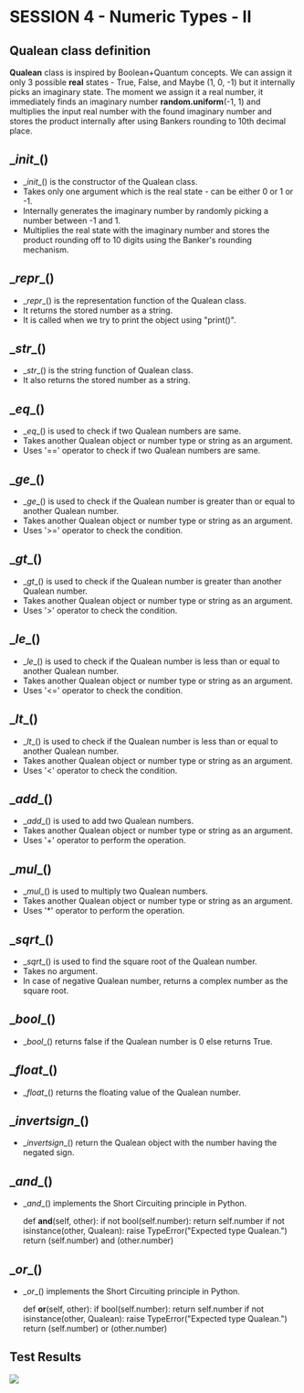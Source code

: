 # SESSION 4 - Numeric Types - II

## Qualean class definition

**Qualean** class is inspired by Boolean+Quantum concepts. We can assign it only 3 possible **real** states - True, False, and Maybe (1, 0, -1) but it internally picks an imaginary state. The moment we assign it a real number, it immediately finds an imaginary number **random.uniform**(-1, 1) and multiplies the input real number with the found imaginary number and stores the product internally after using Bankers rounding to 10th decimal place.



## \__init__()

- \__init__() is the constructor of the Qualean class.
- Takes only one argument which is the real state - can be either 0 or 1 or -1.
- Internally generates the imaginary number by randomly picking a number between -1 and 1.
- Multiplies the real state with the imaginary number and stores the product rounding off to 10 digits using the Banker's rounding mechanism.



## \__repr__()

- \__repr__() is the representation function of the Qualean class.
- It returns the stored number as a string.
- It is called when we try to print the object using "print()".



## \__str__()

- \__str__() is the string function of Qualean class.
- It also returns the stored number as a string.



## \__eq__()

- \__eq__() is used to check if two Qualean numbers are same.
- Takes another Qualean object or number type or string as an argument.
- Uses '==' operator to check if two Qualean numbers are same.



## \__ge__()

- \__ge__() is used to check if the Qualean number is greater than or equal to another Qualean number.
- Takes another Qualean object or number type or string as an argument.
- Uses '>=' operator to check the condition.



## \__gt__()

- \__gt__() is used to check if the Qualean number is greater than another Qualean number.
- Takes another Qualean object or number type or string as an argument.
- Uses '>' operator to check the condition.



## \__le__()

- \__le__() is used to check if the Qualean number is less than or equal to another Qualean number.
- Takes another Qualean object or number type or string as an argument.
- Uses '<=' operator to check the condition.



## \__lt__()

- \__lt__() is used to check if the Qualean number is less than or equal to another Qualean number.
- Takes another Qualean object or number type or string as an argument.
- Uses '<' operator to check the condition.



## \__add__()

- \__add__() is used to add two Qualean numbers.
- Takes another Qualean object or number type or string as an argument.
- Uses '+' operator to perform the operation.



## \__mul__()

- \__mul__() is used to multiply two Qualean numbers.
- Takes another Qualean object or number type or string as an argument.
- Uses '*' operator to perform the operation.



## \__sqrt__()

- \__sqrt__() is used to find the square root of the Qualean number.
- Takes no argument.
- In case of negative Qualean number, returns a complex number as the square root.



## \__bool__()

- \__bool__() returns false if the Qualean number is 0 else returns True.



## \__float__()

- \__float__() returns the floating value of the Qualean number.



## \__invertsign__()

- \__invertsign__() return the Qualean object with the number having the negated sign.



## \__and__()

- \__and__() implements the Short Circuiting principle in Python.

  def __and__(self, other):
      if not bool(self.number):
          return self.number
      if not isinstance(other, Qualean):
          raise TypeError("Expected type Qualean.")
      return (self.number) and (other.number)



## \__or__()

- \__or__() implements the Short Circuiting principle in Python.

  def __or__(self, other):
      if bool(self.number):
          return self.number
      if not isinstance(other, Qualean):
          raise TypeError("Expected type Qualean.")
      return (self.number) or (other.number)



## Test Results

![](C:\EPAi\sesssion4-SomaKorada07\TestResults.JPG)
